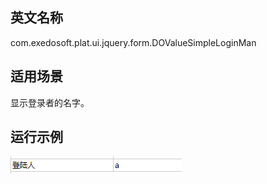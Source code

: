 ## 英文名称 ##

com.exedosoft.plat.ui.jquery.form.DOValueSimpleLoginMan

## 适用场景 ##

显示登录者的名字。


## 运行示例 ##


<img src='imgs/c_valuesimpleloginman.png' />
